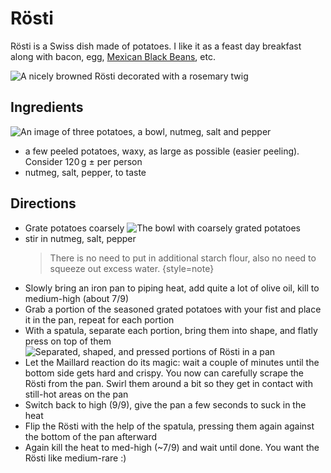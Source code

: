 # Rösti

Rösti is a Swiss dish made of potatoes. I like it as a feast day breakfast along
with bacon, egg, [Mexican Black Beans](mexican-black-beans.md), etc.

![A nicely browned Rösti decorated with a rosemary twig](./photos/roesti-served.webp)

## Ingredients

![An image of three potatoes, a bowl, nutmeg, salt and pepper](./photos/roesti-ingredients.webp)

* a few peeled potatoes, waxy, as large as possible (easier peeling). Consider 120&#x202F;g ± per person
* nutmeg, salt, pepper, to taste

## Directions

* Grate potatoes coarsely
  ![The bowl with coarsely grated potatoes](./photos/roesti-grated.webp)
* stir in nutmeg, salt, pepper
  > There is no need to put in additional starch flour, also no need
  > to squeeze out excess water.
  {style=note}
* Slowly bring an iron pan to piping heat, add quite a lot of olive oil, kill to medium-high (about 7/9)
* Grab a portion of the seasoned grated potatoes with your fist and place it in the pan, repeat for each portion
* With a spatula, separate each portion, bring them into shape, and flatly press on top of them
  ![Separated, shaped, and pressed portions of Rösti in a pan](./photos/roesti-frying.webp)
* Let the Maillard reaction do its magic: wait a couple of minutes until the bottom side gets hard and crispy.
  You now can carefully scrape the Rösti from the pan. Swirl them around a bit so they get in contact with still-hot areas on the pan
* Switch back to high (9/9), give the pan a few seconds to suck in the heat
* Flip the Rösti with the help of the spatula, pressing them again against the bottom of the pan afterward
* Again kill the heat to med-high (~7/9) and wait until done. You want the Rösti like medium-rare :)
